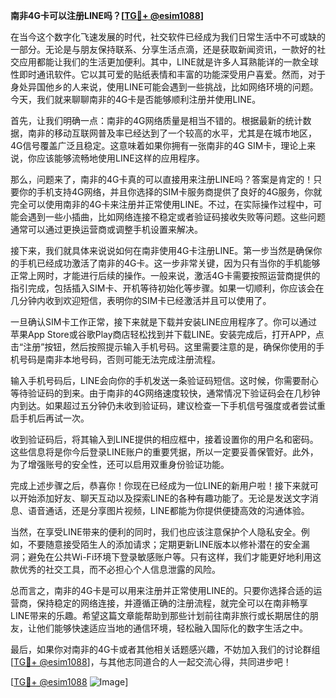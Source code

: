 **南非4G卡可以注册LINE吗？[[TG💪+ @esim1088](https://t.me/s/esim1088)]**

在当今这个数字化飞速发展的时代，社交软件已经成为我们日常生活中不可或缺的一部分。无论是与朋友保持联系、分享生活点滴，还是获取新闻资讯，一款好的社交应用都能让我们的生活更加便利。其中，LINE就是许多人耳熟能详的一款全球性即时通讯软件。它以其可爱的贴纸表情和丰富的功能深受用户喜爱。然而，对于身处异国他乡的人来说，使用LINE可能会遇到一些挑战，比如网络环境的问题。今天，我们就来聊聊南非的4G卡是否能够顺利注册并使用LINE。

首先，让我们明确一点：南非的4G网络质量是相当不错的。根据最新的统计数据，南非的移动互联网普及率已经达到了一个较高的水平，尤其是在城市地区，4G信号覆盖广泛且稳定。这意味着如果你拥有一张南非的4G SIM卡，理论上来说，你应该能够流畅地使用LINE这样的应用程序。

那么，问题来了，南非的4G卡真的可以直接用来注册LINE吗？答案是肯定的！只要你的手机支持4G网络，并且你选择的SIM卡服务商提供了良好的4G服务，你就完全可以使用南非的4G卡来注册并正常使用LINE。不过，在实际操作过程中，可能会遇到一些小插曲，比如网络连接不稳定或者验证码接收失败等问题。这些问题通常可以通过更换运营商或调整手机设置来解决。

接下来，我们就具体来说说如何在南非使用4G卡注册LINE。第一步当然是确保你的手机已经成功激活了南非的4G卡。这一步非常关键，因为只有当你的手机能够正常上网时，才能进行后续的操作。一般来说，激活4G卡需要按照运营商提供的指引完成，包括插入SIM卡、开机等待初始化等步骤。如果一切顺利，你应该会在几分钟内收到欢迎短信，表明你的SIM卡已经激活并且可以使用了。

一旦确认SIM卡工作正常，接下来就是下载并安装LINE应用程序了。你可以通过苹果App Store或谷歌Play商店轻松找到并下载LINE。安装完成后，打开APP，点击“注册”按钮，然后按照提示输入手机号码。这里需要注意的是，确保你使用的手机号码是南非本地号码，否则可能无法完成注册流程。

输入手机号码后，LINE会向你的手机发送一条验证码短信。这时候，你需要耐心等待验证码的到来。由于南非的4G网络速度较快，通常情况下验证码会在几秒钟内到达。如果超过五分钟仍未收到验证码，建议检查一下手机信号强度或者尝试重启手机后再试一次。

收到验证码后，将其输入到LINE提供的相应框中，接着设置你的用户名和密码。这些信息将是你今后登录LINE账户的重要凭据，所以一定要妥善保管好。此外，为了增强账号的安全性，还可以启用双重身份验证功能。

完成上述步骤之后，恭喜你！你现在已经成为一位LINE的新用户啦！接下来就可以开始添加好友、聊天互动以及探索LINE的各种有趣功能了。无论是发送文字消息、语音通话，还是分享图片视频，LINE都能为你提供便捷高效的沟通体验。

当然，在享受LINE带来的便利的同时，我们也应该注意保护个人隐私安全。例如，不要随意接受陌生人的添加请求；定期更新LINE版本以修补潜在的安全漏洞；避免在公共Wi-Fi环境下登录敏感账户等。只有这样，我们才能更好地利用这款优秀的社交工具，而不必担心个人信息泄露的风险。

总而言之，南非的4G卡是可以用来注册并正常使用LINE的。只要你选择合适的运营商，保持稳定的网络连接，并遵循正确的注册流程，就完全可以在南非畅享LINE带来的乐趣。希望这篇文章能帮助到那些计划前往南非旅行或长期居住的朋友，让他们能够快速适应当地的通信环境，轻松融入国际化的数字生活之中。

最后，如果你对南非的4G卡或者其他相关话题感兴趣，不妨加入我们的讨论群组[[TG💪+ @esim1088](https://t.me/s/esim1088)]，与其他志同道合的人一起交流心得，共同进步吧！

[[TG💪+ @esim1088](https://t.me/s/esim1088) ![Image](https://i.postimg.cc/4NQfJmqS/Snipaste-2025-05-13-00-14-12.png)]